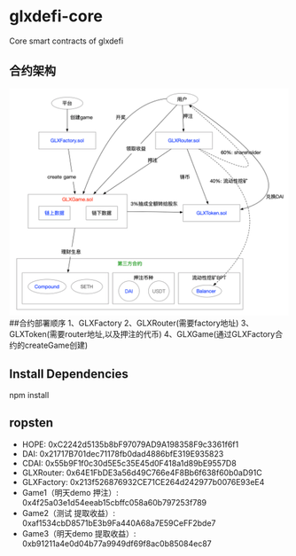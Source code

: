 # glxdefi-core
Core smart contracts of glxdefi
## 合约架构
![avatar](docs/struct.png)
##合约部署顺序
1、GLXFactory
2、GLXRouter(需要factory地址)
3、GLXToken(需要router地址,以及押注的代币)
4、GLXGame(通过GLXFactory合约的createGame创建)

## Install Dependencies
npm install

## ropsten
- HOPE: 0xC2242d5135b8bF97079AD9A198358F9c3361f6f1
- DAI:  0x21717B701dec71178fb0dad4886bfE319E935823
- CDAI: 0x55b9F1f0c30d5E5c35E45d0F418a1d89bE9557D8
- GLXRouter: 0x64E1FbDE3a56d49C766e4F8Bb6f638f60b0aD91C
- GLXFactory: 0x213f526876932CE71CE264d242977b0076E93eE4
- Game1（明天demo 押注）: 0x4f25a03e1d54eeab15cbffc058a60b797253f789
- Game2（测试 提取收益）: 0xaf1534cbD8571bE3b9Fa440A68a7E59CeFF2bde7
- Game3（明天demo 提取收益）: 0xb91211a4e0d04b77a9949df69f8ac0b85084ec87